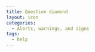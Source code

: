 ```yaml
---
title: Question diamond
layout: icon
categories:
  - Alerts, warnings, and signs
tags:
  - help
---
```

